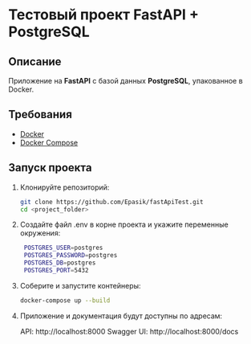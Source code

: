 # Тестовый проект FastAPI + PostgreSQL 

## Описание
Приложение на **FastAPI** с базой данных **PostgreSQL**, упакованное в Docker.

## Требования
- [Docker](https://www.docker.com/)
- [Docker Compose](https://docs.docker.com/compose/)

## Запуск проекта

1. Клонируйте репозиторий:
   ```bash
   git clone https://github.com/Epasik/fastApiTest.git
   cd <project_folder>
2. Создайте файл .env в корне проекта и укажите переменные окружения:
   ```bash
    POSTGRES_USER=postgres
    POSTGRES_PASSWORD=postgres
    POSTGRES_DB=postgres
    POSTGRES_PORT=5432

3. Соберите и запустите контейнеры:
   ```bash
   docker-compose up --build
4. Приложение и документация будут доступны по адресам:

   API: http://localhost:8000
   Swagger UI: http://localhost:8000/docs


